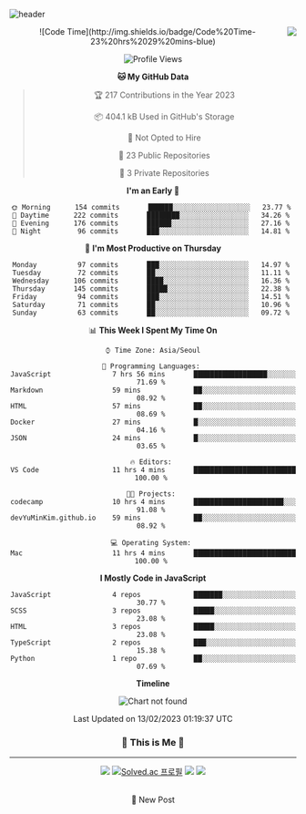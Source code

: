 
![header](https://capsule-render.vercel.app/api?type=waving&color=e3e1ee&height=300&section=header&text=Hello%20World&fontSize=90&animation=fadeIn&fontAlignY=38&desc=YuMin's%20Github!&descAlignY=51&descAlign=62)


<p align="center">

<div align="center">
  
  <img align="right" src="https://github-readme-stats.vercel.app/api/top-langs/?username=devYuMinKim&theme=dracula&exclude_repo=Computer-Science-Engineering&layout=compact&langs_count=10"/>
<!--START_SECTION:waka-->
![Code Time](http://img.shields.io/badge/Code%20Time-23%20hrs%2029%20mins-blue)

![Profile Views](http://img.shields.io/badge/Profile%20Views-103-blue)

**🐱 My GitHub Data** 

> 🏆 217 Contributions in the Year 2023
 > 
> 📦 404.1 kB Used in GitHub's Storage 
 > 
> 🚫 Not Opted to Hire
 > 
> 📜 23 Public Repositories 
 > 
> 🔑 3 Private Repositories  
 > 
**I'm an Early 🐤** 

```text
🌞 Morning      154 commits       ██████░░░░░░░░░░░░░░░░░░░   23.77 % 
🌆 Daytime      222 commits       ████████░░░░░░░░░░░░░░░░░   34.26 % 
🌃 Evening      176 commits       ██████░░░░░░░░░░░░░░░░░░░   27.16 % 
🌙 Night         96 commits       ███░░░░░░░░░░░░░░░░░░░░░░   14.81 % 

```
📅 **I'm Most Productive on Thursday** 

```text
Monday          97 commits       ███░░░░░░░░░░░░░░░░░░░░░░   14.97 % 
Tuesday         72 commits       ██░░░░░░░░░░░░░░░░░░░░░░░   11.11 % 
Wednesday      106 commits       ████░░░░░░░░░░░░░░░░░░░░░   16.36 % 
Thursday       145 commits       █████░░░░░░░░░░░░░░░░░░░░   22.38 % 
Friday          94 commits       ███░░░░░░░░░░░░░░░░░░░░░░   14.51 % 
Saturday        71 commits       ██░░░░░░░░░░░░░░░░░░░░░░░   10.96 % 
Sunday          63 commits       ██░░░░░░░░░░░░░░░░░░░░░░░   09.72 % 

```


📊 **This Week I Spent My Time On** 

```text
⌚︎ Time Zone: Asia/Seoul

💬 Programming Languages: 
JavaScript               7 hrs 56 mins       ██████████████████░░░░░░░   71.69 % 
Markdown                 59 mins             ██░░░░░░░░░░░░░░░░░░░░░░░   08.92 % 
HTML                     57 mins             ██░░░░░░░░░░░░░░░░░░░░░░░   08.69 % 
Docker                   27 mins             █░░░░░░░░░░░░░░░░░░░░░░░░   04.16 % 
JSON                     24 mins             █░░░░░░░░░░░░░░░░░░░░░░░░   03.65 % 

🔥 Editors: 
VS Code                  11 hrs 4 mins       █████████████████████████   100.00 % 

🐱‍💻 Projects: 
codecamp                 10 hrs 4 mins       ██████████████████████░░░   91.08 % 
devYuMinKim.github.io    59 mins             ██░░░░░░░░░░░░░░░░░░░░░░░   08.92 % 

💻 Operating System: 
Mac                      11 hrs 4 mins       █████████████████████████   100.00 % 

```

**I Mostly Code in JavaScript** 

```text
JavaScript               4 repos             ███████░░░░░░░░░░░░░░░░░░   30.77 % 
SCSS                     3 repos             █████░░░░░░░░░░░░░░░░░░░░   23.08 % 
HTML                     3 repos             █████░░░░░░░░░░░░░░░░░░░░   23.08 % 
TypeScript               2 repos             ███░░░░░░░░░░░░░░░░░░░░░░   15.38 % 
Python                   1 repo              ██░░░░░░░░░░░░░░░░░░░░░░░   07.69 % 

```


**Timeline**

![Chart not found](https://raw.githubusercontent.com/devYuMinKim/devYuMinKim/main/charts/bar_graph.png) 


 Last Updated on 13/02/2023 01:19:37 UTC
<!--END_SECTION:waka-->
  
  ### 🗼 This is Me 🗼
  
  ---
  
  <a href="https://github.com/devYuMinKim"><img src="https://hits.seeyoufarm.com/api/count/incr/badge.svg?url=https%3A%2F%2Fgithub.com%2FdevYuMinKim&count_bg=%23000000&title_bg=%23000000&icon=github.svg&icon_color=%23E7E7E7&title=GitHub&edge_flat=false)"/></a> 
  [![Solved.ac
프로필](http://mazassumnida.wtf/api/mini/generate_badge?boj=gimyumin40)](https://solved.ac/gimyumin40)
  <a href="https://devYuMinKim.github.io"><img src="https://img.shields.io/badge/my Blog-3DDC84?style=flat-square&logo=Github&logoColor=white"/></a>
<a href="https://devyuminkim.notion.site/Minyu-64bd48e441a44f4899fb75844280c58c"><img src="https://img.shields.io/badge/Resume-ffffff?style=flat-square&logo=notion&logoColor=black"/></a>

  <br>
  📝 New Post
<!-- [![Velog's GitHub stats](https://velog-readme-stats.vercel.app/api?name=devYuMinKim)](https://devyuminkim.github.io/@devYuMinKim) -->
</div>
<!--<a href="https://github.com/anuraghazra/github-readme-stats">
        <img src="https://capsule-render.vercel.app/api?type=waving&color=timeGradient&height=200&section=footer&text=Hello%20World!&fontSize=80&fontAlignY=70&animation=twinkling" />
</a> -->
